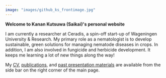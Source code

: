 ```yaml
---
image: "images/github_ks_frontimage.jpg"
---
```


**Welcome to Kanan Kutsuwa (Saikai)'s personal website**  

I am currently a researcher at Ceradis, a spin-off start-up of Wageningen University & Research. My primary role as a nematologist is to develop sustainable, green solutions for managing nematode diseases in crops. In addition, I am also involved in fungicide and herbicide development. It keeps me learning a lot of new things along the way!  

My [CV](./cv/), [publications](./publication/), and [past presentation materials](./material/) are available from the side bar on the right corner of the main page.
 
